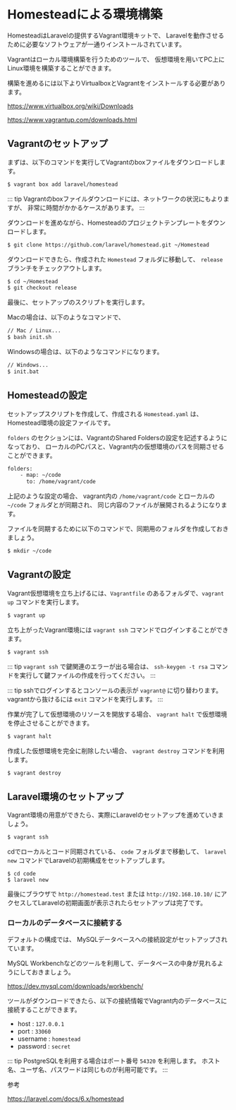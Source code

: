 ---
---

# Homesteadによる環境構築 

HomesteadはLaravelの提供するVagrant環境キットで、
Laravelを動作させるために必要なソフトウェアが一通りインストールされています。

Vagrantはローカル環境構築を行うためのツールで、
仮想環境を用いてPC上にLinux環境を構築することができます。

構築を進めるには以下よりVirtualboxとVagrantをインストールする必要があります。

https://www.virtualbox.org/wiki/Downloads

https://www.vagrantup.com/downloads.html

## Vagrantのセットアップ

まずは、以下のコマンドを実行してVagrantのboxファイルをダウンロードします。


```bash
$ vagrant box add laravel/homestead
```

::: tip
Vagrantのboxファイルダウンロードには、ネットワークの状況にもよりますが、
非常に時間がかかるケースがあります。
:::

ダウンロードを進めながら、Homesteadのプロジェクトテンプレートをダウンロードします。

```bash
$ git clone https://github.com/laravel/homestead.git ~/Homestead
```

ダウンロードできたら、作成された `Homestead` フォルダに移動して、 `release` ブランチをチェックアウトします。

```bash
$ cd ~/Homestead
$ git checkout release
```

最後に、セットアップのスクリプトを実行します。

Macの場合は、以下のようなコマンドで、

```bash
// Mac / Linux...
$ bash init.sh
```

Windowsの場合は、以下のようなコマンドになります。

```bash
// Windows...
$ init.bat
```

## Homesteadの設定

セットアップスクリプトを作成して、作成される `Homestead.yaml` は、
Homestead環境の設定ファイルです。

`folders` のセクションには、VagrantのShared Foldersの設定を記述するようになっており、
ローカルのPCパスと、Vagrant内の仮想環境のパスを同期させることができます。

```bash
folders:
    - map: ~/code
      to: /home/vagrant/code
```

上記のような設定の場合、 vagrant内の `/home/vagrant/code` とローカルの `~/code` フォルダとが同期され、
同じ内容のファイルが展開されるようになります。

ファイルを同期するために以下のコマンドで、同期用のフォルダを作成しておきましょう。

```bash
$ mkdir ~/code
```

## Vagrantの設定

Vagrant仮想環境を立ち上げるには、`Vagrantfile` のあるフォルダで、`vagrant up` コマンドを実行します。

```bash
$ vagrant up 
```

立ち上がったVagrant環境には `vagrant ssh` コマンドでログインすることができます。

```bash
$ vagrant ssh
```

::: tip
`vagrant ssh` で鍵関連のエラーが出る場合は、
`ssh-keygen -t rsa` コマンドを実行して鍵ファイルの作成を行ってください。
:::

::: tip
sshでログインするとコンソールの表示が `vagrant@` に切り替わります。
vagrantから抜けるには `exit` コマンドを実行します。
:::


作業が完了して仮想環境のリソースを開放する場合、 `vagrant halt` で仮想環境を停止させることができます。

```bash
$ vagrant halt
```

作成した仮想環境を完全に削除したい場合、 `vagrant destroy` コマンドを利用します。

```bash
$ vagrant destroy
```

## Laravel環境のセットアップ

Vagrant環境の用意ができたら、実際にLaravelのセットアップを進めていきましょう。

```bash
$ vagrant ssh 
```

cdでローカルとコード同期されている、 `code` フォルダまで移動して、
`laravel new` コマンドでLaravelの初期構成をセットアップします。

```
$ cd code
$ laravel new 
```

最後にブラウザで `http://homestead.test` または `http://192.168.10.10/` にアクセスしてLaravelの初期画面が表示されたらセットアップは完了です。

### ローカルのデータベースに接続する

デフォルトの構成では、 MySQLデータベースへの接続設定がセットアップされています。

MySQL Workbenchなどのツールを利用して、データベースの中身が見れるようにしておきましょう。

https://dev.mysql.com/downloads/workbench/

ツールがダウンロードできたら、以下の接続情報でVagrant内のデータベースに接続することができます。

- host : `127.0.0.1`
- port : `33060` 
- username : `homestead`
- password : `secret`

::: tip 
PostgreSQLを利用する場合はポート番号 `54320` を利用します。
ホスト名、ユーザ名、パスワードは同じものが利用可能です。
:::



参考

https://laravel.com/docs/6.x/homestead

